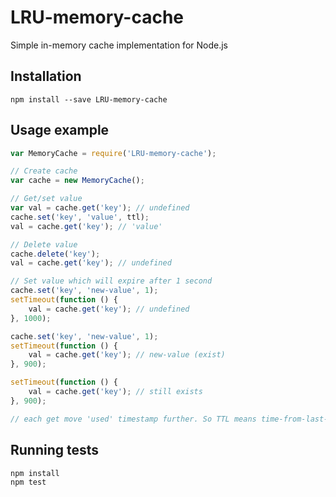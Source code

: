 # LRU-memory-cache
Simple in-memory cache implementation for Node.js


## Installation

```
npm install --save LRU-memory-cache
```

## Usage example

```js
var MemoryCache = require('LRU-memory-cache');

// Create cache
var cache = new MemoryCache();

// Get/set value
var val = cache.get('key'); // undefined
cache.set('key', 'value', ttl);
val = cache.get('key'); // 'value'

// Delete value
cache.delete('key');
val = cache.get('key'); // undefined

// Set value which will expire after 1 second
cache.set('key', 'new-value', 1);
setTimeout(function () {
    val = cache.get('key'); // undefined
}, 1000);

cache.set('key', 'new-value', 1);
setTimeout(function () {
    val = cache.get('key'); // new-value (exist)
}, 900);

setTimeout(function () {
    val = cache.get('key'); // still exists
}, 900);

// each get move 'used' timestamp further. So TTL means time-from-last-use. LRU cache.


```

## Running tests

```
npm install
npm test
```
